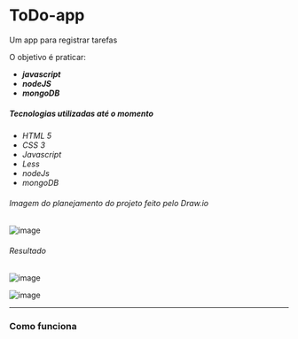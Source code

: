# ToDo-app

Um app para registrar tarefas
  
O objetivo é praticar:

* ***javascript*** 
* ***nodeJS*** 
* ***mongoDB***

##### Tecnologias utilizadas até o momento

* *HTML 5*
* *CSS 3*
* *Javascript*
* *Less*
* *nodeJs*
* *mongoDB*

###### Imagem do planejamento do projeto feito pelo Draw.io

![image](https://user-images.githubusercontent.com/73973922/167500011-70a348a7-10e4-4029-9d1c-1aaed3484ae7.png)

###### Resultado

![image](https://user-images.githubusercontent.com/73973922/167501358-77cce358-b803-4580-be03-0dc5641a6d15.png)

![image](https://user-images.githubusercontent.com/73973922/167501377-b57497ba-825b-49b4-a3d0-cc90ebaa09da.png)

---

### Como funciona
